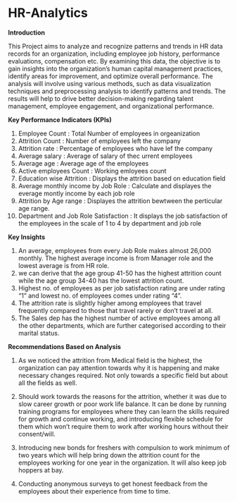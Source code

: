 # HR-Analytics

**Introduction**

This Project aims to analyze and recognize patterns and trends in HR data records for an organization, including employee job history, performance evaluations, compensation etc. By examining this data, the objective is to gain insights into the organization’s human capital management practices, identify areas for improvement, and optimize overall performance. The analysis will involve using various methods, such as data visualization techniques and preprocessing analysis to identify patterns and trends. The results will help to drive better decision-making regarding talent management, employee engagement, and organizational performance.

**Key Performance Indicators (KPIs)**

1. Employee Count :
Total Number of employees in orgeanization
4. Attrition Count : Number of employees left the company
5. Attrition rate : Percentage of employees who have lef the company
6. Average salary : Average of salary of thec urrent employees
7. Average age  : Average age of the employees
8. Active employees Count : Working emloyees count
9. Education wise Attrition : Displays the attrition based on education field
10. Average monthly income by Job Role  : Calculate and displayes the everage montly income by each job role
11. Attrition by Age range : Displayes the attrition bewtween the perticular age range.
12. Department and Job Role Satisfaction : It displays the job satisfaction of the employees in the scale of 1 to 4 by department and job role

**Key Insights**
1. An average, employees from every  Job Role makes almost 26,000 monthly. The highest average income is from Manager role and the lowest average is from HR role.
2. we can derive that the age group 41-50 has the highest attrition count while the age group 34-40 has the lowest attrition count.
3. Highest no. of employees as per job satisfaction rating are under rating “1” and lowest no. of employees comes under rating “4”.
4. The attrition rate is slightly higher among employees that travel frequently compared to those that travel rarely or don’t travel at all.
5. The Sales dep has the highest number of active employees among all the other departments, which are further categorised according to their marital status.

**Recommendations Based on Analysis**

1. As we noticed the attrition from Medical field is the highest, the organization can pay attention towards why it is happening and make necessary changes required. Not only towards a specific field but about all the fields as well.

2. Should work towards the reasons for the attrition, whether it was due to slow career growth or poor work life balance. It can be done by running training programs for employees where they can learn the skills required for growth and continue working, and introducing flexible schedule for them which won’t require them to work after working hours without their consent/will.

3. Introducing new bonds for freshers with compulsion to work minimum of two years which will help bring down the attrition count for the employees working for one year in the organization. It will also keep job hoppers at bay.
  
4. Conducting anonymous surveys to get honest feedback from the employees about their experience from time to time.

